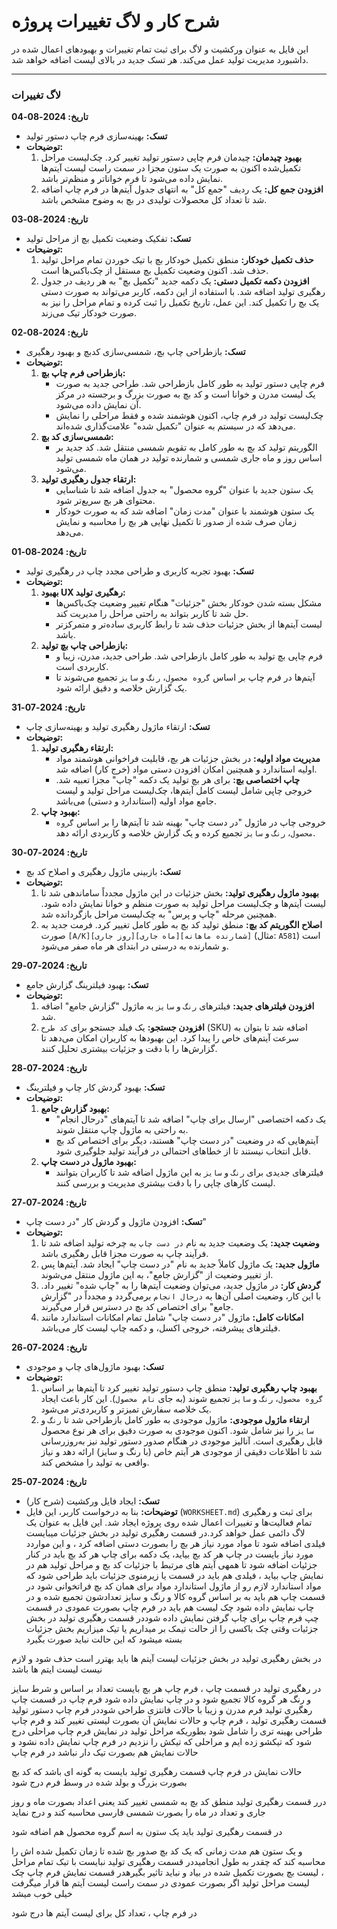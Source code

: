 # شرح کار و لاگ تغییرات پروژه

این فایل به عنوان ورکشیت و لاگ برای ثبت تمام تغییرات و بهبودهای اعمال شده در داشبورد مدیریت تولید عمل می‌کند. هر تسک جدید در بالای لیست اضافه خواهد شد.

---

### لاگ تغییرات

**تاریخ: 2024-08-04**
*   **تسک:** بهینه‌سازی فرم چاپ دستور تولید
*   **توضیحات:**
    1.  **بهبود چیدمان:** چیدمان فرم چاپی دستور تولید تغییر کرد. چک‌لیست مراحل تکمیل‌شده اکنون به صورت یک ستون مجزا در سمت راست لیست آیتم‌ها نمایش داده می‌شود تا فرم خواناتر و منظم‌تر باشد.
    2.  **افزودن جمع کل:** یک ردیف "جمع کل" به انتهای جدول آیتم‌ها در فرم چاپ اضافه شد تا تعداد کل محصولات تولیدی در بچ به وضوح مشخص باشد.

**تاریخ: 2024-08-03**
*   **تسک:** تفکیک وضعیت تکمیل بچ از مراحل تولید
*   **توضیحات:**
    1.  **حذف تکمیل خودکار:** منطق تکمیل خودکار بچ با تیک خوردن تمام مراحل تولید حذف شد. اکنون وضعیت تکمیل بچ مستقل از چک‌باکس‌ها است.
    2.  **افزودن دکمه تکمیل دستی:** یک دکمه جدید "تکمیل بچ" به هر ردیف در جدول رهگیری تولید اضافه شد. با استفاده از این دکمه، کاربر می‌تواند به صورت دستی یک بچ را تکمیل کند. این عمل، تاریخ تکمیل را ثبت کرده و تمام مراحل را نیز به صورت خودکار تیک می‌زند.

**تاریخ: 2024-08-02**
*   **تسک:** بازطراحی چاپ بچ، شمسی‌سازی کدبچ و بهبود رهگیری
*   **توضیحات:**
    1.  **بازطراحی فرم چاپ بچ:**
        *   فرم چاپی دستور تولید به طور کامل بازطراحی شد. طراحی جدید به صورت یک لیست مدرن و خوانا است و کد بچ به صورت بزرگ و برجسته در مرکز آن نمایش داده می‌شود.
        *   چک‌لیست تولید در فرم چاپ، اکنون هوشمند شده و فقط مراحلی را نمایش می‌دهد که در سیستم به عنوان "تکمیل شده" علامت‌گذاری شده‌اند.
    2.  **شمسی‌سازی کد بچ:**
        *   الگوریتم تولید کد بچ به طور کامل به تقویم شمسی منتقل شد. کد جدید بر اساس روز و ماه جاری شمسی و شمارنده تولید در همان ماه شمسی تولید می‌شود.
    3.  **ارتقاء جدول رهگیری تولید:**
        *   یک ستون جدید با عنوان "گروه محصول" به جدول اضافه شد تا شناسایی محتوای هر بچ سریع‌تر شود.
        *   یک ستون هوشمند با عنوان "مدت زمان" اضافه شد که به صورت خودکار زمان صرف شده از صدور تا تکمیل نهایی هر بچ را محاسبه و نمایش می‌دهد.

**تاریخ: 2024-08-01**
*   **تسک:** بهبود تجربه کاربری و طراحی مجدد چاپ در رهگیری تولید
*   **توضیحات:**
    1.  **بهبود UX رهگیری تولید:**
        *   مشکل بسته شدن خودکار بخش "جزئیات" هنگام تغییر وضعیت چک‌باکس‌ها حل شد تا کاربر بتواند به راحتی مراحل را مدیریت کند.
        *   لیست آیتم‌ها از بخش جزئیات حذف شد تا رابط کاربری ساده‌تر و متمرکزتر باشد.
    2.  **بازطراحی چاپ بچ تولید:**
        *   فرم چاپی بچ تولید به طور کامل بازطراحی شد. طراحی جدید، مدرن، زیبا و کاربردی است.
        *   آیتم‌ها در فرم چاپ بر اساس `گروه محصول`، `رنگ` و `سایز` تجمیع می‌شوند تا یک گزارش خلاصه و دقیق ارائه شود.

**تاریخ: 2024-07-31**
*   **تسک:** ارتقاء ماژول رهگیری تولید و بهینه‌سازی چاپ
*   **توضیحات:**
    1.  **ارتقاء رهگیری تولید:**
        *   **مدیریت مواد اولیه:** در بخش جزئیات هر بچ، قابلیت فراخوانی هوشمند مواد اولیه استاندارد و همچنین امکان افزودن دستی مواد (خرج کار) اضافه شد.
        *   **چاپ اختصاصی بچ:** برای هر بچ تولید یک دکمه "چاپ" مجزا تعبیه شد. خروجی چاپی شامل لیست کامل آیتم‌ها، چک‌لیست مراحل تولید و لیست جامع مواد اولیه (استاندارد و دستی) می‌باشد.
    2.  **بهبود چاپ:**
        *   خروجی چاپ در ماژول "در دست چاپ" بهینه شد تا آیتم‌ها را بر اساس `گروه محصول`، `رنگ` و `سایز` تجمیع کرده و یک گزارش خلاصه‌ و کاربردی ارائه دهد.

**تاریخ: 2024-07-30**
*   **تسک:** بازبینی ماژول رهگیری و اصلاح کد بچ
*   **توضیحات:**
    1.  **بهبود ماژول رهگیری تولید:** بخش جزئیات در این ماژول مجدداً ساماندهی شد تا لیست آیتم‌ها و چک‌لیست مراحل تولید به صورت منظم و خوانا نمایش داده شود. همچنین مرحله "چاپ و پرس" به چک‌لیست مراحل بازگردانده شد.
    2.  **اصلاح الگوریتم کد بچ:** منطق تولید کد بچ به طور کامل تغییر کرد. فرمت جدید به صورت `[A/K][روز جاری][ماه جاری][شمارنده ماهانه]` (مثال: `A581`) است و شمارنده به درستی در ابتدای هر ماه صفر می‌شود.

**تاریخ: 2024-07-29**
*   **تسک:** بهبود فیلترینگ گزارش جامع
*   **توضیحات:**
    1.  **افزودن فیلترهای جدید:** فیلترهای `رنگ` و `سایز` به ماژول "گزارش جامع" اضافه شد.
    2.  **افزودن جستجو:** یک فیلد جستجو برای `کد طرح` (SKU) اضافه شد تا بتوان به سرعت آیتم‌های خاص را پیدا کرد. این بهبودها به کاربران امکان می‌دهد تا گزارش‌ها را با دقت و جزئیات بیشتری تحلیل کنند.

**تاریخ: 2024-07-28**
*   **تسک:** بهبود گردش کار چاپ و فیلترینگ
*   **توضیحات:**
    1.  **بهبود گزارش جامع:**
        *   یک دکمه اختصاصی "ارسال برای چاپ" اضافه شد تا آیتم‌های "درحال انجام" به راحتی به ماژول چاپ منتقل شوند.
        *   آیتم‌هایی که در وضعیت "در دست چاپ" هستند، دیگر برای اختصاص کد بچ قابل انتخاب نیستند تا از خطاهای احتمالی در فرآیند تولید جلوگیری شود.
    2.  **بهبود ماژول در دست چاپ:**
        *   فیلترهای جدیدی برای `رنگ` و `سایز` به این ماژول اضافه شد تا کاربران بتوانند لیست کارهای چاپی را با دقت بیشتری مدیریت و بررسی کنند.

**تاریخ: 2024-07-27**
*   **تسک:** افزودن ماژول و گردش کار "در دست چاپ"
*   **توضیحات:**
    1.  **وضعیت جدید:** یک وضعیت جدید به نام `در دست چاپ` به چرخه تولید اضافه شد تا فرآیند چاپ به صورت مجزا قابل رهگیری باشد.
    2.  **ماژول جدید:** یک ماژول کاملاً جدید به نام "در دست چاپ" ایجاد شد. آیتم‌ها پس از تغییر وضعیت از "گزارش جامع"، به این ماژول منتقل می‌شوند.
    3.  **گردش کار:** در ماژول جدید، می‌توان وضعیت آیتم‌ها را به "چاپ شده" تغییر داد. با این کار، وضعیت اصلی آن‌ها به `درحال انجام` برمی‌گردد و مجدداً در "گزارش جامع" برای اختصاص کد بچ در دسترس قرار می‌گیرند.
    4.  **امکانات کامل:** ماژول "در دست چاپ" شامل تمام امکانات استاندارد مانند فیلترهای پیشرفته، خروجی اکسل، و دکمه چاپ لیست کار می‌باشد.

**تاریخ: 2024-07-26**
*   **تسک:** بهبود ماژول‌های چاپ و موجودی
*   **توضیحات:**
    1.  **بهبود چاپ رهگیری تولید:** منطق چاپ دستور تولید تغییر کرد تا آیتم‌ها بر اساس `گروه محصول`، `رنگ` و `سایز` تجمیع شوند (به جای `نام محصول`). این کار باعث ایجاد یک خلاصه سفارش تمیزتر و کاربردی‌تر می‌شود.
    2.  **ارتقاء ماژول موجودی:** ماژول موجودی به طور کامل بازطراحی شد تا `رنگ` و `سایز` را نیز شامل شود. اکنون موجودی به صورت دقیق برای هر نوع محصول قابل رهگیری است. آنالیز موجودی در هنگام صدور دستور تولید نیز به‌روزرسانی شد تا اطلاعات دقیقی از موجودی هر آیتم خاص (با رنگ و سایز) ارائه دهد و نیاز واقعی به تولید را مشخص کند.

**تاریخ: 2024-07-25**
*   **تسک:** ایجاد فایل ورکشیت (شرح کار)
*   **توضیحات:** بنا به درخواست کاربر، این فایل (`WORKSHEET.md`) برای ثبت و رهگیری تمام فعالیت‌ها و تغییرات اعمال شده روی پروژه ایجاد شد. این فایل به عنوان یک لاگ دائمی عمل خواهد کرد.در قسمت رهگیری تولید در بخش  جزئیات میبایست فیلدی اضافه شود تا مواد مورد نیاز هر بچ را بصورت دستی اضافه کرد ، و این مواردد مورد نیاز بایست در چاپ هر کد بچ بیاید، یک دکمه برای چاپ هر کد بچ باید در کنار جزئیات اضافه شود تا همهی آیتم های مرتبط با جزئیات کد بچ و مراحل تولید هم در نمایش چاپ بیاید ، فیلدی هم باید در قسمت یا زیرمنوی جزئیات باید طراحی شود که مواد استاندارد لازم رو از ماژول استاندارد مواد برای همان کد بچ فراتخوانی شود 
در قسمت چاپ هم باید  به بر اساس گروه کالا و رنگ و سایز تعدادشون تجمیع شده و در چاپ نمایش داده شود 
چک لیست هم باید در فرم چاپ بصورت عمودی در قسمت چپ فرم چاپ برای چاپ گرفتن نمایش داده شوددر قسمت رهگیری تولید در بخش جزئیات وقتی چک باکسی را از حالت تیمک بر میداریم یا تیک میزاریم  بخش جزئیات بسته میشود که این حالت نباید صورت بگیرد 

در بخش رهگیری تولید در بخش جزئیات لیست آیتم ها باید بهترر است  حذف شود و لازم نیست لیست ایتم ها باشد 


 در رهگیری تولید در قسمت چاپ ، فرم چاپ هر بچ بایست تعداد بر اساس و شرط سایز و رنگ هر گروه کالا تجمیع شود و در چاپ نمایش داده شود 
فرم چاپ در قسمت چاپ رهگیری تولید  فرم مدرن و زیبا  با حالات فانتزی طراحی شوددر فرم چاپ دستور تولید  قسمت رهگیری تولید ، فرم چاپ  و حالات نمایش آن بصورت لیستی تغییر کند  و فرم چاپ طراحی بهینه تری را شامل شود بطوریکه مراحل تولید در نمایش فرم چاپ مراحلی درج شود که تیکشو زده ایم و مراحلی که تیکش را نزدیم در فرم چاپ نمایش داده نشود و حالات نمایش هم بصورت تیک دار نباشد در فرم چاپ 

حالات نمایش در فرم چاپ قسمت رهگیری تولید بایست به گونه ای باشد که کد بچ بصورت بزرگ و بولد شده در وسط فرم درج شود 


درر قسمت رهگیری تولید منطق کد بچ به شمسی تغییر کند  یعنی اعداد بصورت ماه و روز جاری و تعداد در ماه را بصورت شمسی فارسی محاسبه کند و درج نماید 



در قسمت رهگیری تولید باید یک ستون به اسم گروه محصول هم اضافه شود 


و یک ستون هم مدت زمانی که یک کد بچ صدور بچ شده تا زمان تکمیل شده اش را محاسبه کند  که چقدر به طول انجامیددر قسمت رهگیری تولید نبایست با تیک تمام مراحل ، لیست بچ بصورت تکمیل شده در بیاد و نباید تاثیر بگیرهدر قسمت نمایش فرم چاپ  چک لیست مراحل تولید اگر بصورت عمودی در سمت راست لیست آیتم ها قرار میگرفت خیلی خوب میشد 


در فرم چاپ ، تعداد کل برای لیست آیتم ها درج شود 